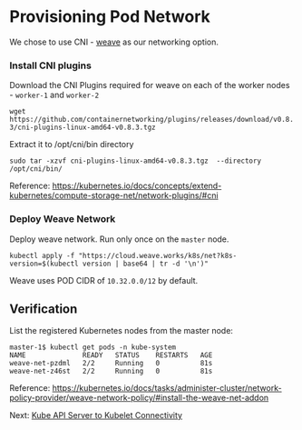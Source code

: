 # Provisioning Pod Network

We chose to use CNI - [weave](https://www.weave.works/docs/net/latest/kubernetes/kube-addon/) as our networking option.

### Install CNI plugins

Download the CNI Plugins required for weave on each of the worker nodes - `worker-1` and `worker-2`

`wget https://github.com/containernetworking/plugins/releases/download/v0.8.3/cni-plugins-linux-amd64-v0.8.3.tgz` 

Extract it to /opt/cni/bin directory

`sudo tar -xzvf cni-plugins-linux-amd64-v0.8.3.tgz  --directory /opt/cni/bin/`

Reference: https://kubernetes.io/docs/concepts/extend-kubernetes/compute-storage-net/network-plugins/#cni

### Deploy Weave Network

Deploy weave network. Run only once on the `master` node.


`kubectl apply -f "https://cloud.weave.works/k8s/net?k8s-version=$(kubectl version | base64 | tr -d '\n')"`

Weave uses POD CIDR of `10.32.0.0/12` by default.

## Verification

List the registered Kubernetes nodes from the master node:

```
master-1$ kubectl get pods -n kube-system
NAME              READY   STATUS    RESTARTS   AGE
weave-net-pzdml   2/2     Running   0          81s
weave-net-z46st   2/2     Running   0          81s

```

Reference: https://kubernetes.io/docs/tasks/administer-cluster/network-policy-provider/weave-network-policy/#install-the-weave-net-addon

Next: [Kube API Server to Kubelet Connectivity](13-kube-apiserver-to-kubelet.md)
